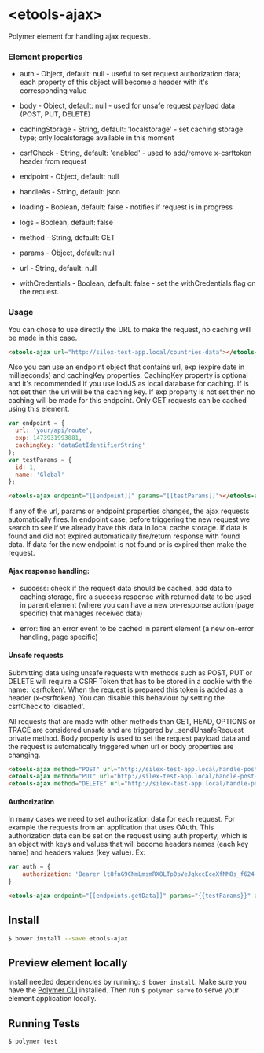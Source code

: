 # \<etools-ajax\>

Polymer element for handling ajax requests.

### Element properties

* auth - Object, default: null - useful to set request authorization data; 
each property of this object will become a header with it's corresponding value

* body - Object, default: null - used for unsafe request payload data (POST, PUT, DELETE)

* cachingStorage - String, default: 'localstorage' - set caching storage type; only localstorage available in this moment 
 
* csrfCheck - String, default: 'enabled' - used to add/remove x-csrftoken header from request 

* endpoint - Object, default: null

* handleAs - String, default: json

* loading - Boolean, default: false - notifies if request is in progress

* logs - Boolean, default: false

* method - String, default: GET
 
* params - Object, default: null

* url - String, default: null

* withCredentials - Boolean, default: false - set the withCredentials flag on the request.

### Usage

You can chose to use directly the URL to make the request, no caching will be made in this case.

```html
<etools-ajax url="http://silex-test-app.local/countries-data"></etools-ajax>
```

Also you can use an endpoint object that contains url, exp (expire date in milliseconds) and cachingKey properties.
CachingKey property is optional and it's recommended if you use lokiJS as local database for caching.
If is not set then the url will be the caching key. If exp property is not set then no caching will be made for this endpoint.
Only GET requests can be cached using this element.

```javascript
var endpoint = {
  url: 'your/api/route',
  exp: 1473931993881,
  cachingKey: 'dataSetIdentifierString'
);
var testParams = {
  id: 1,
  name: 'Global'
};
```
```html
<etools-ajax endpoint="[[endpoint]]" params="[[testParams]]"></etools-ajax>
```

If any of the url, params or endpoint properties changes, the ajax requests automatically fires. In endpoint case, before triggering
the new request we search to see if we already have this data in local cache storage. If data is found and did not expired
automatically fire/return response with found data. If data for the new endpoint is not found or is expired then make the request.

#### Ajax response handling:

- success: check if the request data should be cached, add data to caching storage, fire a success response with
returned data to be used in parent element (where you can have a new on-response action (page specific) that manages received data)

- error: fire an error event to be cached in parent element (a new on-error handling, page specific)

#### Unsafe requests

Submitting data using unsafe requests with methods such as POST, PUT or DELETE will require a CSRF Token that has to be stored
in a cookie with the name: 'csrftoken'. When the request is prepared this token is added as a header (x-csrftoken).
You can disable this behaviour by setting the csrfCheck to 'disabled'.

All requests that are made with other methods than GET, HEAD, OPTIONS or TRACE are considered unsafe and are triggered by
_sendUnsafeRequest private method. Body property is used to set the request payload data and the request is automatically
triggered when url or body properties are changing.

```html
<etools-ajax method="POST" url="http://silex-test-app.local/handle-post-put-delete-data" body="{{postTestData}}"></etools-ajax>
<etools-ajax method="PUT" url="http://silex-test-app.local/handle-post-put-delete-data" body="{{putTestData}}"></etools-ajax>
<etools-ajax method="DELETE" url="http://silex-test-app.local/handle-post-put-delete-data" body="{{deleteTestData}}"></etools-ajax>
```

#### Authorization

In many cases we need to set authorization data for each request. For example the requests from an application that uses OAuth.
This authorization data can be set on the request using auth property, which is an object with keys and values that will become
headers names (each key name) and headers values (key value). Ex:

```javascript
var auth = {
    authorization: 'Bearer lt8fnG9CNmLmsmRX8LTp0pVeJqkccEceXfNM8s_f624'
}
```
```html
<etools-ajax endpoint="[[endpoints.getData]]" params="{{testParams}}" auth="{{auth}}"></etools-ajax>
```

## Install
```bash
$ bower install --save etools-ajax
```

## Preview element locally
Install needed dependencies by running: `$ bower install`.
Make sure you have the [Polymer CLI](https://www.npmjs.com/package/polymer-cli) installed. Then run `$ polymer serve` to serve your element application locally.

## Running Tests

```
$ polymer test
```
